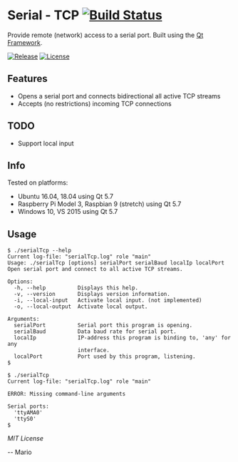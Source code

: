 # Serial - TCP [![Build Status](https://travis-ci.org/Mokolea/serialTcp.svg)](https://travis-ci.org/Mokolea/serialTcp)

Provide remote (network) access to a serial port. Built using the [Qt Framework](https://doc.qt.io).

[![Release](https://img.shields.io/github/release/Mokolea/serialTcp.svg)](https://github.com/Mokolea/serialTcp/releases)
[![License](https://img.shields.io/github/license/Mokolea/serialTcp.svg)](LICENSE)

## Features
 - Opens a serial port and connects bidirectional all active TCP streams
 - Accepts (no restrictions) incoming TCP connections

## TODO
 - Support local input

## Info
Tested on platforms:
 - Ubuntu 16.04, 18.04 using Qt 5.7
 - Raspberry Pi Model 3, Raspbian 9 (stretch) using Qt 5.7
 - Windows 10, VS 2015 using Qt 5.7

## Usage
```
$ ./serialTcp --help
Current log-file: "serialTcp.log" role "main"
Usage: ./serialTcp [options] serialPort serialBaud localIp localPort
Open serial port and connect to all active TCP streams.

Options:
  -h, --help          Displays this help.
  -v, --version       Displays version information.
  -i, --local-input   Activate local input. (not implemented)
  -o, --local-output  Activate local output.

Arguments:
  serialPort          Serial port this program is opening.
  serialBaud          Data baud rate for serial port.
  localIp             IP-address this program is binding to, 'any' for any
                      interface.
  localPort           Port used by this program, listening.
$ 

$ ./serialTcp 
Current log-file: "serialTcp.log" role "main"

ERROR: Missing command-line arguments

Serial ports:
  'ttyAMA0'
  'ttyS0'
$ 
```

*MIT License*

-- Mario
